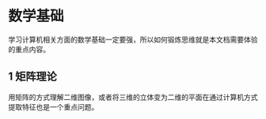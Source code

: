 # 数学基础

学习计算机相关方面的数学基础一定要强，所以如何锻炼思维就是本文档需要体验的重点内容。



## 1 矩阵理论

用矩阵的方式理解二维图像，或者将三维的立体变为二维的平面在通过计算机方式提取特征也是一个重点问题。


